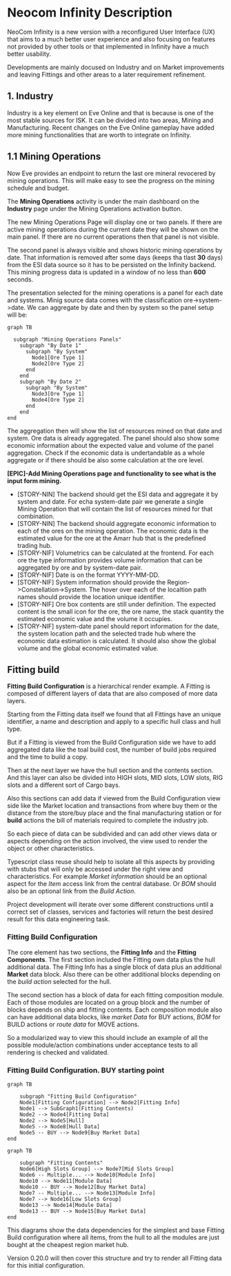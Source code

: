 # Neocom Infinity Description
NeoCom Infinity is a new version with a reconfigured User Interface (UX) that aims to a much better user experience and also focusing on features not provided by other tools or that implemented in Infinity have a much better usability.

Developments are mainly docused on Industry and on Market improvements and leaving Fittings and other areas to a later requirement refinement.

## 1. Industry
Industry is a key element on Eve Online and that is because is one of the most stable sources for ISK. It can be divided into two areas, Mining and Manufacturing. Recent changes on the Eve Online gameplay have added more mining functionalities that are worth to integrate on Infinity.

## 1.1 Mining Operations
Now Eve provides an endpoint to return the last ore mineral revocered by mining operations. This will make easy to see the progress on the mining schedule and budget.

The **Mining Operations** activity is under the main dashboard on the **Industry** page under the Mining Operations activation button.

The new Mining Operations Page will display one or two panels. If there are active mining operations during the current date they will be shown on the main panel. If there are no current operations then that panel is not visible.

The second panel is always visible and shows historic mining operations by date. That information is removed after some days (keeps tha tlast **30** days) from the ESI data source so it has to be persisted on the Infinity backend. This mining progress data is updated in a window of no less than **600** seconds.

The presentation selected for the mining operations is a panel for each date and systems. Minig source data comes with the classification ore->system->date. We can aggregate by date and then by system so the panel setup will be:
```mermaid
graph TB

  subgraph "Mining Operations Panels"
    subgraph "By Date 1"
      subgraph "By System"
        Node1[Ore Type 1] 
        Node2[Ore Type 2]
      end
    end
    subgraph "By Date 2"
      subgraph "By System"
        Node3[Ore Type 1] 
        Node4[Ore Type 2]
      end
    end
end
```

The aggregation then will show the list of resources mined on that date and system. Ore data is already aggregated. The panel should also show some economic information about the expected value and volume of the panel aggregation. Check if the economic data is undertandable as a whole aggregate or if there should be also some calculation at the ore level.

**[EPIC]-Add Mining Operations page and functionality to see what is the input form mining.**
* [STORY-NIN] The backend should get the ESI data and aggregate it by system and date. For echa system-date pair we generate a single Mining Operation that will contain the list of resources mined for that combination.
* [STORY-NIN] The backend should aggregate economic information to each of the ores on the mining operation. The economic data is the estimated value for the ore at the Amarr hub that is the predefined trading hub.
* [STORY-NIF] Volumetrics can be calculated at the frontend. For each ore the type information provides volume information that can be aggregated by ore and by system-date pair.
* [STORY-NIF] Date is on the format YYYY-MM-DD.
* [STORY-NIF] System information should provide the Region->Constellation->System. The hover over each of the localtion path names should provide the location unique identifier.
* [STORY-NIF] Ore box contents are still under definition. The expected content is the small icon for the ore, the ore name, the stack quantity the estimated economic value and the volume it occupies.
* [STORY-NIF] system-date panel should report information for the date, the system location path and the selected trade hub where the economic data estimation is calculated. It should also show the global volume and the global economic estimated value.

## Fitting build
**Fitting Build Configuration** is a hierarchical render example. A Fitting is composed of different layers of data that are also composed of more data layers.

Starting from the Fitting data itself we found that all Fittings have an unique identifier, a name and description and apply to a specific hull class and hull type.

But if a Fitting is viewed from the Build Configuration side we have to add aggregated data like the toal build cost, the number of build jobs required and the time to build a copy.

Then at the next layer we have the hull section and the contents section. And this layer can also be divided into HIGH slots, MID slots, LOW slots, RIG slots and a different sort of Cargo bays.

Also this sections can add data if viewed from the Build Configuration view side like the Market location and transactions from where buy them or the distance from the store/buy place and the final manufacturing station or for **build** actions the bill of materials required to complete the industry job.

So each piece of data can be subdivided and can add other views data or aspects depending on the action involved, the view used to render the object or other characteristics.

Typescript class reuse should help to isolate all this aspects by providing with stubs that will only be accessed under the right view and characteristics. For example *Market information* should be an optional aspect for the *Item* access link from the central database. Or *BOM* should also be an optional link from the *Build Action*.

Project development will iterate over some different constructions until a correct set of classes, services and factories will return the best desired result for this data engineering task.

### Fitting Build Configuration
The core element has two sections, the **Fitting Info** and the **Fitting Components**. The first section included the Fitting own data plus the hull additional data. The Fitting Info has a single block of data plus an additional **Market** data block. Also there can be other additional blocks depending on the *build action* selected for the hull.

The second section has a block of data for each fitting composition module. Each of those modules are located on a group block and the number of blocks depends on ship and fitting contents. Each composition module also can have additional data blocks, like *market Data* for BUY actions, *BOM* for BUILD actions or *route data* for MOVE actions.

So a modularized way to view this should include an example of all the possible module/action combinations under acceptance tests to all rendering is checked and validated.

### Fitting Build Configuration. BUY starting point
```mermaid
graph TB

    subgraph "Fitting Build Configuration"
    Node1[Fitting Configuration] --> Node2[Fitting Info]
    Node1 --> SubGraph1(Fitting Contents)
    Node2 --> Node4[Fitting Data]
    Node2 --> Node5[Hull]
    Node5 --> Node8[Hull Data]
    Node5 -- BUY --> Node9[Buy Market Data]    
end
```
```mermaid
graph TB

    subgraph "Fitting Contents"
    Node6[High Slots Group] --> Node7[Mid Slots Group]
    Node6 -- Multiple... --> Node10[Module Info]
    Node10 --> Node11[Module Data]
    Node10 -- BUY --> Node12[Buy Market Data]
    Node7 -- Multiple... --> Node13[Module Info]
    Node7 --> Node16[Low Slots Group]
    Node13 --> Node14[Module Data]
    Node13 -- BUY --> Node15[Buy Market Data]
end
```

This diagrams show the data dependencies for the simplest and base Fitting Build configuration where all items, from the hull to all the modules are just bought at the cheapest region market hub.

Version 0.20.0 will then cover this structure and try to render all Fitting data for this initial configuration.
